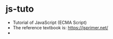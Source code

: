 # js-tuto
* Tutorial of JavaScript (ECMA Script)
* The reference textbook is: https://jsprimer.net/
* 
